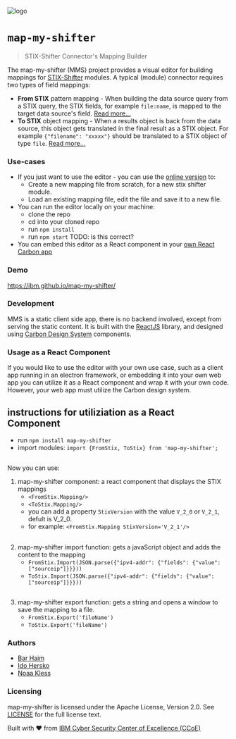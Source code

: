 ![logo](https://user-images.githubusercontent.com/16198896/129204519-78bb6448-246e-4e6d-a456-182792c7b894.png)

# `map-my-shifter`

> STIX-Shifter Connector's Mapping Builder

The map-my-shifter (MMS) project provides a visual editor for building mappings for [STIX-Shifter](https://github.com/opencybersecurityalliance/stix-shifter) modules.
A typical (module) connector requires two types of field mappings:

- **From STIX** pattern mapping - When building the data source query from a STIX query, the STIX fields, for example `file:name`, is mapped to the target data source's field. [Read more...](https://github.com/opencybersecurityalliance/stix-shifter/blob/master/adapter-guide/develop-translation-module.md#step-2-edit-the-from_stix_map-json-files)
- **To STIX** object mapping - When a results object is back from the data source, this object gets translated  in the final result as a STIX object. For example `{"filename": "xxxxx"}` should be translated to a STIX object of type `file`. [Read more...](https://github.com/opencybersecurityalliance/stix-shifter/blob/master/adapter-guide/develop-translation-module.md#step-4-edit-the-to_stix_map-json-file)

### Use-cases

- If you just want to use the editor - you can use the [online version](https://ibm.github.io/map-my-shifter/) to:
   - Create a new mapping file from scratch, for a new stix shifter module.
   - Load an existing mapping file, edit the file and save it to a new file.
- You can run the editor locally on your machine:
   - clone the repo
   - cd into your cloned repo
   - run `npm install`
   - run `npm start` TODO: is this correct?
- You can embed this editor as a React component in your [own React Carbon app](#usage-as-a-react-component)

### Demo
https://ibm.github.io/map-my-shifter/

### Development

MMS is a static client side app, there is no backend involved, except from serving the static content. It is built with the [ReactJS](https://reactjs.org) library, and designed using [Carbon Design System](https://www.carbondesignsystem.com) components.

### Usage as a React Component
If you would like to use the editor with your own use case, such as a client app running in an electron framework, or embedding it into your own web app you can utilize it as a React component and wrap it with your own code. However, your web app must utilize the Carbon design system.

## instructions for utiliziation as a React Component
- run `npm install map-my-shifter`
- import modules: `import {FromStix, ToStix} from 'map-my-shifter';`

##

Now you can use:
1. map-my-shifter component: a react component that displays the STIX mappings
   - `<FromStix.Mapping/>`
   - `<ToStix.Mapping/>`
   - you can add a  property `StixVersion` with the value `V_2_0` or `V_2_1`, defult is V_2_0.
   - for example: `<FromStix.Mapping StixVersion='V_2_1'/>`

##

2. map-my-shifter import function: gets a javaScript object and adds the content to the mapping
   - `FromStix.Import(JSON.parse({"ipv4-addr": {"fields": {"value": ["sourceip"]}}}))`
   - `ToStix.Import(JSON.parse({"ipv4-addr": {"fields": {"value": ["sourceip"]}}}))`

##

3. map-my-shifter export function: gets a string and opens a window to save the mapping to a file.
   - `FromStix.Export('fileName')`
   - `ToStix.Export('fileName')`

### Authors

- [Bar Haim](https://github.com/barvhaim)
- [Ido Hersko](https://github.com/idohersko)
- [Noaa Kless](https://github.com/noaakl)

### Licensing

map-my-shifter is licensed under the Apache License, Version 2.0. See [LICENSE](https://github.com/IBM/map-my-shifter/blob/master/LICENCE) for the full license text.

Built with ❤️ from
[IBM Cyber Security Center of Excellence (CCoE)](https://www.research.ibm.com/haifa/ccoe/)
